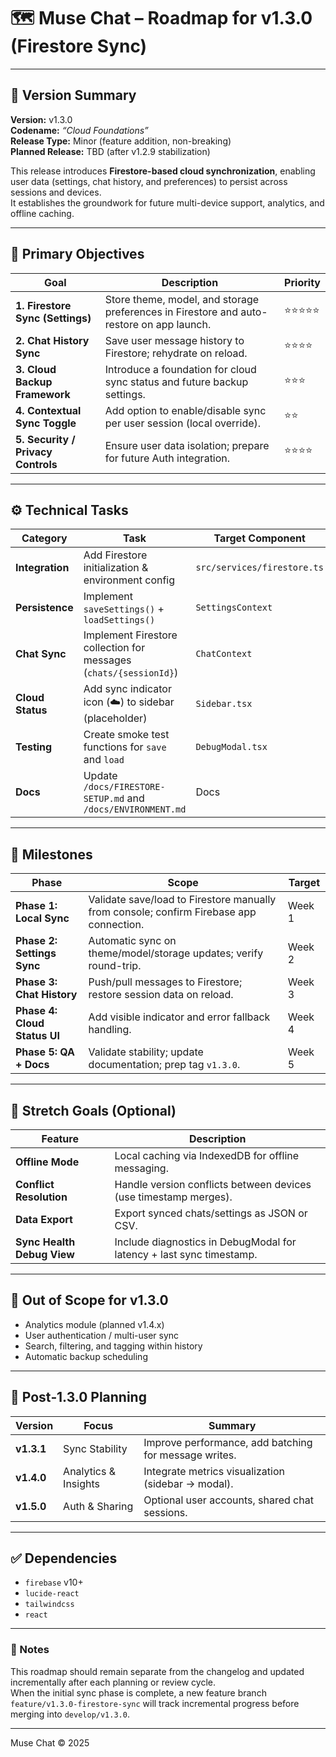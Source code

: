 # 🗺️ Muse Chat – Roadmap for v1.3.0 (Firestore Sync)

---

## 📘 Version Summary
**Version:** v1.3.0  
**Codename:** *“Cloud Foundations”*  
**Release Type:** Minor (feature addition, non-breaking)  
**Planned Release:** TBD (after v1.2.9 stabilization)

This release introduces **Firestore-based cloud synchronization**, enabling user data (settings, chat history, and preferences) to persist across sessions and devices.  
It establishes the groundwork for future multi-device support, analytics, and offline caching.

---

## 🎯 Primary Objectives

| Goal | Description | Priority |
|------|--------------|----------|
| **1. Firestore Sync (Settings)** | Store theme, model, and storage preferences in Firestore and auto-restore on app launch. | ⭐️⭐️⭐️⭐️⭐️ |
| **2. Chat History Sync** | Save user message history to Firestore; rehydrate on reload. | ⭐️⭐️⭐️⭐️ |
| **3. Cloud Backup Framework** | Introduce a foundation for cloud sync status and future backup settings. | ⭐️⭐️⭐️ |
| **4. Contextual Sync Toggle** | Add option to enable/disable sync per user session (local override). | ⭐️⭐️ |
| **5. Security / Privacy Controls** | Ensure user data isolation; prepare for future Auth integration. | ⭐️⭐️⭐️⭐️ |

---

## ⚙️ Technical Tasks

| Category | Task | Target Component |
|-----------|------|------------------|
| **Integration** | Add Firestore initialization & environment config | `src/services/firestore.ts` |
| **Persistence** | Implement `saveSettings()` + `loadSettings()` | `SettingsContext` |
| **Chat Sync** | Implement Firestore collection for messages (`chats/{sessionId}`) | `ChatContext` |
| **Cloud Status** | Add sync indicator icon (☁️) to sidebar (placeholder) | `Sidebar.tsx` |
| **Testing** | Create smoke test functions for `save` and `load` | `DebugModal.tsx` |
| **Docs** | Update `/docs/FIRESTORE-SETUP.md` and `/docs/ENVIRONMENT.md` | Docs |

---

## 🧩 Milestones

| Phase | Scope | Target |
|--------|--------|--------|
| **Phase 1: Local Sync** | Validate save/load to Firestore manually from console; confirm Firebase app connection. | Week 1 |
| **Phase 2: Settings Sync** | Automatic sync on theme/model/storage updates; verify round-trip. | Week 2 |
| **Phase 3: Chat History** | Push/pull messages to Firestore; restore session data on reload. | Week 3 |
| **Phase 4: Cloud Status UI** | Add visible indicator and error fallback handling. | Week 4 |
| **Phase 5: QA + Docs** | Validate stability; update documentation; prep tag `v1.3.0`. | Week 5 |

---

## 🧠 Stretch Goals (Optional)

| Feature | Description |
|----------|--------------|
| **Offline Mode** | Local caching via IndexedDB for offline messaging. |
| **Conflict Resolution** | Handle version conflicts between devices (use timestamp merges). |
| **Data Export** | Export synced chats/settings as JSON or CSV. |
| **Sync Health Debug View** | Include diagnostics in DebugModal for latency + last sync timestamp. |

---

## 🚫 Out of Scope for v1.3.0
- Analytics module (planned v1.4.x)
- User authentication / multi-user sync
- Search, filtering, and tagging within history
- Automatic backup scheduling

---

## 🧭 Post‑1.3.0 Planning

| Version | Focus | Summary |
|----------|--------|----------|
| **v1.3.1** | Sync Stability | Improve performance, add batching for message writes. |
| **v1.4.0** | Analytics & Insights | Integrate metrics visualization (sidebar → modal). |
| **v1.5.0** | Auth & Sharing | Optional user accounts, shared chat sessions. |

---

## ✅ Dependencies
- `firebase` v10+
- `lucide-react`
- `tailwindcss`
- `react`

---

### 🧾 Notes
This roadmap should remain separate from the changelog and updated incrementally after each planning or review cycle.  
When the initial sync phase is complete, a new feature branch `feature/v1.3.0-firestore-sync` will track incremental progress before merging into `develop/v1.3.0`.

---

Muse Chat © 2025
